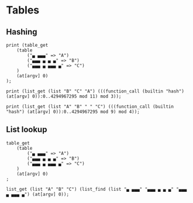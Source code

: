 # Tables

## Hashing

```polygolf
print (table_get
    (table
        ("▄ ▄▄▄" => "A")
        ("▄▄▄ ▄ ▄ ▄" => "B")
        ("▄▄▄ ▄ ▄▄▄ ▄" => "C")
    )
    (at[argv] 0)
);
```

```polygolf tables.testTableHashing(999)
print (list_get (list "B" "C" "A") (((function_call (builtin "hash") (at[argv] 0)):0..4294967295 mod 11) mod 3));
```

```polygolf tables.testTableHashing(9)
print (list_get (list "A" "B" " " "C") (((function_call (builtin "hash") (at[argv] 0)):0..4294967295 mod 9) mod 4));
```

## List lookup

```polygolf
table_get
    (table
        ("▄ ▄▄▄" => "A")
        ("▄▄▄ ▄ ▄ ▄" => "B")
        ("▄▄▄ ▄ ▄▄▄ ▄" => "C")
    )
    (at[argv] 0)
;
```

```polygolf tables.tableToListLookup
list_get (list "A" "B" "C") (list_find (list "▄ ▄▄▄" "▄▄▄ ▄ ▄ ▄" "▄▄▄ ▄ ▄▄▄ ▄") (at[argv] 0));
```
